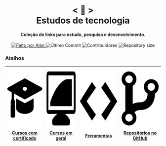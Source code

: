 <h1 align="center">
    < 📜 > <br>
    Estudos de tecnologia
</h1>
    
<h4 align="center">
  Coleção de links para estudo, pesquisa e desenvolvimento.
</h4>

<p align="center">
  <a href="https://github.com/nerd0000">
    <img alt="Feito por Alan" src="https://img.shields.io/badge/made%20by-Alan-8743CC">
  </a>

  <img alt="Último Commit" src="https://img.shields.io/github/last-commit/Nerd0000/Links-de-Estudo">

  <img alt="Contribuidores" src="https://img.shields.io/github/contributors/Nerd0000/Links-de-Estudo">
  
  <img alt="Repository size" src="https://img.shields.io/github/repo-size/Nerd0000/Links-de-Estudo.svg">
</p>


  
  ### Atalhos

  | <img src="./img/certificado.svg" width="200" height="200"> </br> [Cursos com certificado](./src/Certificado.md) | <img src="./img/curso.svg" width="200" height="200"> </br> [Cursos em geral](./src/Geral.md) | <img src="./img/coder.svg" width="200" height="200"> </br> [Ferramentas](./src/Ferramentas.md) | <img src="./img/git.svg" width="200" height="200"> </br>  [Repositórios no GitHub](./src/GitHub.md) |
  | --- | --- | --- | --- |
